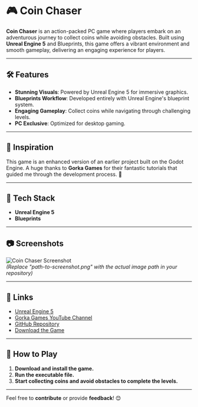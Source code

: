 # **🎮 Coin Chaser**

**Coin Chaser** is an action-packed PC game where players embark on an adventurous journey to collect coins while avoiding obstacles. Built using **Unreal Engine 5** and Blueprints, this game offers a vibrant environment and smooth gameplay, delivering an engaging experience for players.

---

## **🛠 Features**
- **Stunning Visuals**: Powered by Unreal Engine 5 for immersive graphics.  
- **Blueprints Workflow**: Developed entirely with Unreal Engine's blueprint system.  
- **Engaging Gameplay**: Collect coins while navigating through challenging levels.  
- **PC Exclusive**: Optimized for desktop gaming.  

---

## **🚀 Inspiration**
This game is an enhanced version of an earlier project built on the Godot Engine. A huge thanks to **Gorka Games** for their fantastic tutorials that guided me through the development process. 🙌  

---

## **🔧 Tech Stack**
- **Unreal Engine 5**  
- **Blueprints**  

---

## **📷 Screenshots**
![Coin Chaser Screenshot](./path-to-screenshot.png)  
*(Replace "path-to-screenshot.png" with the actual image path in your repository)*  

---

## **🔗 Links**
- [Unreal Engine 5](https://www.unrealengine.com/)  
- [Gorka Games YouTube Channel](https://www.youtube.com/@GorkaGames)  
- [GitHub Repository](https://github.com/AadiSharma49/Coin-Chaser--Unreal-engine)  
- [Download the Game](https://github.com/AadiSharma49/Coin-Chaser--Unreal-engine/releases/download/Game/Coin.ProjectGame.exe)  

---

## **📝 How to Play**
1. **Download and install the game.**  
2. **Run the executable file.**  
3. **Start collecting coins and avoid obstacles to complete the levels.**  

---

Feel free to **contribute** or provide **feedback**! 😊
